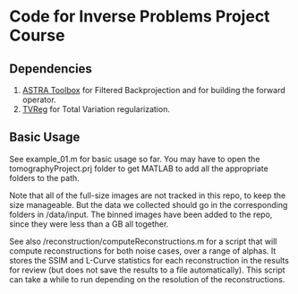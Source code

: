 # Code for Inverse Problems Project Course

## Dependencies
1. [ASTRA Toolbox](https://github.com/astra-toolbox/astra-toolbox) for Filtered Backprojection and for building the forward operator.
2. [TVReg](https://github.com/jakobsj/TVReg) for Total Variation regularization.

## Basic Usage
See example\_01.m for basic usage so far. You may have to open the tomographyProject.prj folder to get MATLAB to add all the appropriate folders to the path.

Note that all of the full-size images are not tracked in this repo, to keep the size manageable. But the data we collected should go in the corresponding folders in /data/input. The binned images have been added to the repo, since they were less than a GB all together.

See also /reconstruction/computeReconstructions.m  for a script that will compute reconstructions for both noise cases, over a range of alphas. It stores the SSIM and L-Curve statistics for each reconstruction in the results for review (but does not save the results to a file automatically). This script can take a while to run depending on the resolution of the reconstructions.
